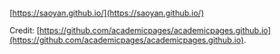 [https://saoyan.github.io/](https://saoyan.github.io/)

Credit: [https://github.com/academicpages/academicpages.github.io](https://github.com/academicpages/academicpages.github.io). 
